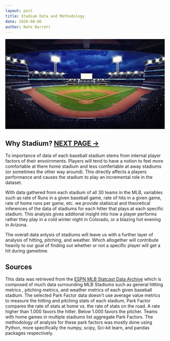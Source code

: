```yaml
---
layout: post
title: Stadium Data and Methodology
date: 2020-08-06
author: Nate Barrett
---
```

![a](./images/Stadium0.jpg "a")

## Why Stadium? **[NEXT PAGE ->](./weatherandwind.html "next")**

To importance of data of each baseball stadium stems from internal player factors of their envoirnments. Players will tend to have a notion to feel more comfortable at there home stadium and less comfertable at away stadiums (or sometimes the other way around). This directly affects a players performance and causes the stadium to play an incremental role in the dataset.

With data gathered from each stadium of all 30 teams in the MLB, variables such as rate of Runs in a given baseball game, rate of hits in a given game, rate of home runs per game, etc. we provide statisical and theoretical inferences of the data of stadiums for each hitter that plays at each specific stadium. This analysis gives additonal insight into how a player performs rather they play in a cold winter night in Colorado, or a blazing hot evening in Arizona.

The overall data anlysis of stadiums will leave us with a further layer of analysis of hitting, pitching, and weather. Which altogether will contribute heavily to our goal of finding out whether or not a specific player will get a hit during gameitme. 

##  Sources

This data was retrieved from the [ESPN MLB Statcast Data Archive](http://www.espn.com/mlb/stats/parkfactor) which is composed of much data surrounding MLB Stadiums such as general httting metrics , pitching metrics, and weather metrics of each given baseball stadium. The selected Park Factor data doesn't use average value metrics to measure the hitting and pitching stats of each stadium, Park Factor compares the rate of stats at home vs. the rate of stats on the road. A rate higher than 1.000 favors the hitter. Below 1.000 favors the pitcher. Teams with home games in multiple stadiums list aggregate Park Factors. The methodology of analysis for these park factors was mostly done using Python, more specifically the numpy, scipy, Sci-kit learn, and pandas packages respectively. 
